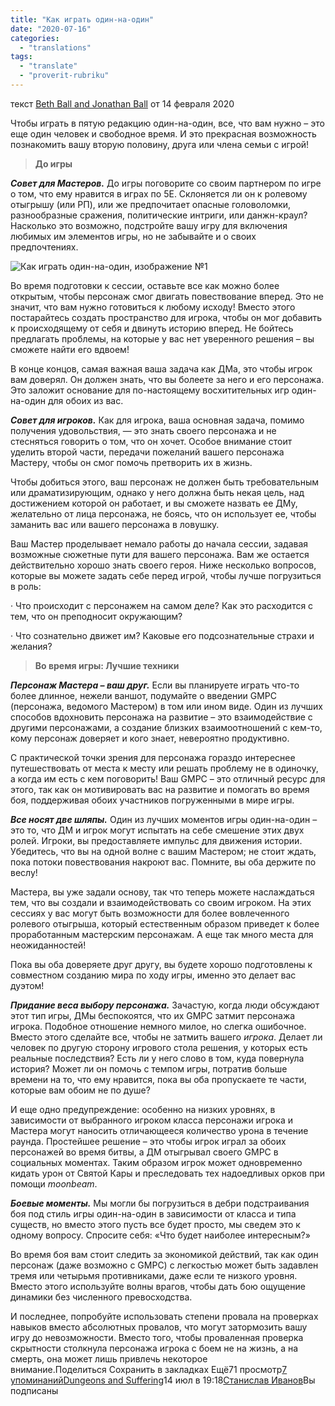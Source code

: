 ```yaml
---
title: "Как играть один-на-один"
date: "2020-07-16"
categories: 
  - "translations"
tags: 
  - "translate"
  - "proverit-rubriku"
---
```


текст [Beth Ball and Jonathan Ball](https://vk.com/away.php?to=http%3A%2F%2Fkoboldpress.com%2Fauthor%2F%3Fauthorname%3DBeth%2520Ball%2520and%2520Jonathan%2520Ball&cc_key=) от 14 февраля 2020

Чтобы играть в пятую редакцию один-на-один, все, что вам нужно – это еще один человек и свободное время. И это прекрасная возможность познакомить вашу вторую половину, друга или члена семьи с игрой!

> **До игры**

**_Совет для Мастеров._** До игры поговорите со своим партнером по игре о том, что ему нравится в играх по 5Е. Склоняется ли он к ролевому отыгрышу (или РП), или же предпочитает опасные головоломки, разнообразные сражения, политические интриги, или данжн-краул? Насколько это возможно, подстройте вашу игру для включения любимых им элементов игры, но не забывайте и о своих предпочтениях.

![Как играть один-на-один, изображение №1](https://sun6-14.userapi.com/mmbpJ5qWhceA5XwzoIa9CL1oL9pjrzbyzF9F3g/sBbuaxo5cqI.jpg)

Во время подготовки к сессии, оставьте все как можно более открытым, чтобы персонаж смог двигать повествование вперед. Это не значит, что вам нужно готовиться к любому исходу! Вместо этого постарайтесь создать пространство для игрока, чтобы он мог добавить к происходящему от себя и двинуть историю вперед. Не бойтесь предлагать проблемы, на которые у вас нет уверенного решения – вы сможете найти его вдвоем!

В конце концов, самая важная ваша задача как ДМа, это чтобы игрок вам доверял. Он должен знать, что вы болеете за него и его персонажа. Это заложит основание для по-настоящему восхитительных игр один-на-один для обоих из вас.

**_Совет для игроков._** Как для игрока, ваша основная задача, помимо получения удовольствия, — это знать своего персонажа и не стесняться говорить о том, что он хочет. Особое внимание стоит уделить второй части, передачи пожеланий вашего персонажа Мастеру, чтобы он смог помочь претворить их в жизнь.

Чтобы добиться этого, ваш персонаж не должен быть требовательным или драматизирующим, однако у него должна быть некая цель, над достижением которой он работает, и вы сможете назвать ее ДМу, желательно от лица персонажа, не боясь, что он использует ее, чтобы заманить вас или вашего персонажа в ловушку.

Ваш Мастер проделывает немало работы до начала сессии, задавая возможные сюжетные пути для вашего персонажа. Вам же остается действительно хорошо знать своего героя. Ниже несколько вопросов, которые вы можете задать себе перед игрой, чтобы лучше погрузиться в роль:

· Что происходит с персонажем на самом деле? Как это расходится с тем, что он преподносит окружающим?

· Что сознательно движет им? Каковые его подсознательные страхи и желания?

> **Во время игры: Лучшие техники**

**_Персонаж Мастера – ваш друг._** Если вы планируете играть что-то более длинное, нежели ваншот, подумайте о введении GMPC (персонажа, ведомого Мастером) в том или ином виде. Один из лучших способов вдохновить персонажа на развитие – это взаимодействие с другими персонажами, а создание близких взаимоотношений с кем-то, кому персонаж доверяет и кого знает, невероятно продуктивно.

С практической точки зрения для персонажа гораздо интереснее путешествовать от места к месту или решать проблему не в одиночку, а когда им есть с кем поговорить! Ваш GMPC – это отличный ресурс для этого, так как он мотивировать вас на развитие и помогать во время боя, поддерживая обоих участников погруженными в мире игры.

**_Все носят две шляпы._** Один из лучших моментов игры один-на-один – это то, что ДМ и игрок могут испытать на себе смешение этих двух ролей. Игроки, вы предоставляете импульс для движения истории. Убедитесь, что вы на одной волне с вашим Мастером; не стоит ждать, пока потоки повествования накроют вас. Помните, вы оба держите по веслу!

Мастера, вы уже задали основу, так что теперь можете наслаждаться тем, что вы создали и взаимодействовать со своим игроком. На этих сессиях у вас могут быть возможности для более вовлеченного ролевого отыгрыша, который естественным образом приведет к более проработанным мастерским персонажам. А еще так много места для неожиданностей!

Пока вы оба доверяете друг другу, вы будете хорошо подготовлены к совместном созданию мира по ходу игры, именно это делает вас дуэтом!

**_Придание веса выбору персонажа._** Зачастую, когда люди обсуждают этот тип игры, ДМы беспокоятся, что их GMPC затмит персонажа игрока. Подобное отношение немного милое, но слегка ошибочное. Вместо этого сделайте все, чтобы не затмить вашего _игрока_. Делает ли человек по другую сторону игрового стола решения, у которых есть реальные последствия? Есть ли у него слово в том, куда повернула история? Может ли он помочь с темпом игры, потратив больше времени на то, что ему нравится, пока вы оба пропускаете те части, которые вам обоим не по душе?

И еще одно предупреждение: особенно на низких уровнях, в зависимости от выбранного игроком класса персонажи игрока и Мастера могут наносить отличающееся количество урона в течение раунда. Простейшее решение – это чтобы игрок играл за обоих персонажей во время битвы, а ДМ отыгрывал своего GMPC в социальных моментах. Таким образом игрок может одновременно кидать урон от Святой Кары и преследовать тех надоедливых орков при помощи _moonbeam_.

**_Боевые моменты._** Мы могли бы погрузиться в дебри подстраивания боя под стиль игры один-на-один в зависимости от класса и типа существ, но вместо этого пусть все будет просто, мы сведем это к одному вопросу. Спросите себя: «Что будет наиболее интересным?»

Во время боя вам стоит следить за экономикой действий, так как один персонаж (даже возможно с GMPC) с легкостью может быть задавлен тремя или четырьмя противниками, даже если те низкого уровня. Вместо этого используйте волны врагов, чтобы дать бою ощущение динамики без численного превосходства.

И последнее, попробуйте использовать степени провала на проверках навыков вместо абсолютных провалов, что могут затормозить вашу игру до невозможности. Вместо того, чтобы проваленная проверка скрытности столкнула персонажа игрока с боем не на жизнь, а на смерть, она может лишь привлечь некоторое внимание.Поделиться Сохранить в закладках Ещё71 просмотр[7 упоминаний](https://vk.com/feed?c[q]=&c[url]=vk.com/@dungeonsandsuffering-kak-igrat-odin-na-odin&section=search)[](https://vk.com/dungeonsandsuffering)[Dungeons and Suffering](https://vk.com/dungeonsandsuffering)14 июл в 19:18[Станислав Иванов](https://vk.com/drakzar)Вы подписаны
